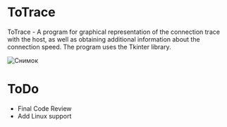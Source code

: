 # ToTrace
ToTrace - A program for graphical representation of the connection trace with the host, as well as obtaining additional information about the connection speed. The program uses the Tkinter library.

![Снимок](https://user-images.githubusercontent.com/52812804/173019710-0d46e49f-87ed-4973-a043-c17f7e9c926e.JPG)


# ToDo
- Final Code Review
- Add Linux support
